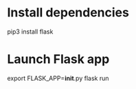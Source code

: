 # Install dependencies

pip3 install flask

# Launch Flask app
export FLASK_APP=__init__.py
flask run
